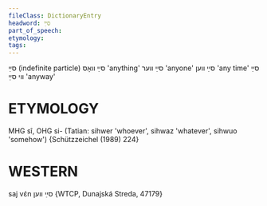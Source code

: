 ```yaml
---
fileClass: DictionaryEntry
headword: סײַ
part_of_speech: 
etymology: 
tags: 
---
```

סײַ
(indefinite particle)
סײַ וואָס
'anything'
סײַ ווער
'anyone'
סײַ ווען
'any time'
סײַ ווי סײַ
'anyway'

ETYMOLOGY
===========
MHG sî, OHG si- (Tatian: sihwer 'whoever', sihwaz 'whatever', sihwuo 'somehow')
{Schützzeichel (1989) 224}

WESTERN
========

saj vɛ́n סײַ ווען {WTCP, Dunajská Streda, 47179}
